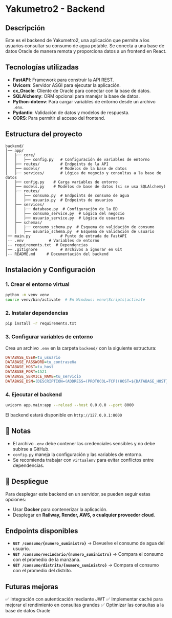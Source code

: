 # Yakumetro2 - Backend

## Descripción
Este es el backend de Yakumetro2, una aplicación que permite a los usuarios consultar su consumo de agua potable.
Se conecta a una base de datos Oracle de manera remota y proporciona datos a un frontend en React.

## Tecnologías utilizadas
- **FastAPI**: Framework para construir la API REST.
- **Uvicorn**: Servidor ASGI para ejecutar la aplicación.
- **cx_Oracle**: Cliente de Oracle para conectar con la base de datos.
- **SQLAlchemy**: ORM opcional para manejar la base de datos.
- **Python-dotenv**: Para cargar variables de entorno desde un archivo `.env`.
- **Pydantic**: Validación de datos y modelos de respuesta.
- **CORS**: Para permitir el acceso del frontend.

## Estructura del proyecto
```
backend/
│── app/
│   ├── core/
│   │   ├── config.py   # Configuración de variables de entorno
│   ├── routes/         # Endpoints de la API
│   ├── models/         # Modelos de la base de datos
│   ├── services/       # Lógica de negocio y consultas a la base de datos
│   ├── config.py    # Carga variables de entorno
│   ├── models.py    # Modelos de base de datos (si se usa SQLAlchemy)
│   ├── routes/
│   │   ├── consumo.py  # Endpoints de consumo de agua
│   │   ├── usuario.py  # Endpoints de usuarios
│   ├── services/
│   │   ├── database.py  # Configuración de la BD
│   │   ├── consumo_service.py  # Lógica del negocio
│   │   ├── usuario_service.py  # Lógica de usuarios
│   ├── schemas/
│   │   ├── consumo_schema.py  # Esquema de validación de consumo
│   │   ├── usuario_schema.py  # Esquema de validación de usuario
│── main.py             # Punto de entrada de FastAPI
│-- .env           # Variables de entorno
│-- requirements.txt  # Dependencias
│── .gitignore          # Archivos a ignorar en Git
│-- README.md     # Documentación del backend
```

## Instalación y Configuración
### 1. Crear el entorno virtual
```bash
python -m venv venv
source venv/bin/activate  # En Windows: venv\Scripts\activate
```

### 2. Instalar dependencias
```bash
pip install -r requirements.txt
```

### 3. Configurar variables de entorno
Crea un archivo `.env` en la carpeta `backend/` con la siguiente estructura:
```ini
DATABASE_USER=tu_usuario
DATABASE_PASSWORD=tu_contraseña
DATABASE_HOST=tu_host
DATABASE_PORT=1521
DATABASE_SERVICE_NAME=tu_servicio
DATABASE_DSN=(DESCRIPTION=(ADDRESS=(PROTOCOL=TCP)(HOST=${DATABASE_HOST})(PORT=${DATABASE_PORT}))(CONNECT_DATA=(SERVICE_NAME=${DATABASE_SERVICE_NAME})))
```

### 4. Ejecutar el backend
```bash
uvicorn app.main:app --reload --host 0.0.0.0 --port 8000
```

El backend estará disponible en `http://127.0.0.1:8000`

## 📌 Notas
- El archivo `.env` debe contener las credenciales sensibles y no debe subirse a GitHub.
- `config.py` maneja la configuración y las variables de entorno.
- Se recomienda trabajar con `virtualenv` para evitar conflictos entre dependencias.

## 📡 Despliegue
Para desplegar este backend en un servidor, se pueden seguir estas opciones:

- Usar **Docker** para contenerizar la aplicación.
- Desplegar en **Railway, Render, AWS, o cualquier proveedor cloud**.

## Endpoints disponibles
- **`GET /consumo/{numero_suministro}`** → Devuelve el consumo de agua del usuario.
- **`GET /consumo/vecindario/{numero_suministro}`** → Compara el consumo con el promedio de la manzana.
- **`GET /consumo/distrito/{numero_suministro}`** → Compara el consumo con el promedio del distrito.

## Futuras mejoras
✅ Integración con autenticación mediante JWT
✅ Implementar caché para mejorar el rendimiento en consultas grandes
✅ Optimizar las consultas a la base de datos Oracle

